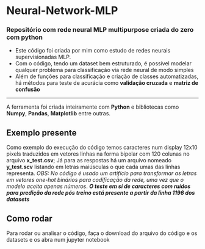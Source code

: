 # Neural-Network-MLP
### Repositório com rede neural MLP multipurpose criada do zero com python

- Este código foi criada por mim como estudo de redes neurais supervisionadas MLP. 
- Com o código, tendo um dataset bem estruturado, é possível modelar qualquer problema para classificação via rede neural de modo simples
- Além de funções para classificação e criação de classes automatizadas, há métodos para teste de acurácia como **validação cruzada** e **matriz de confusão**
---
A ferramenta foi criada inteiramente com **Python** e bibliotecas como **Numpy**, **Pandas**, **Matplotlib** entre outras.

## Exemplo presente
Como exemplo do execução do código temos caracteres num display 12x10 pixels traduzidos em vetores linhas na forma bipolar com 120 colunas no arquivo **x_test.csv**;
Já para as respostas há um arquivo nomeado **y_test.scv** listando em letras maiúsculas o que cada umas das linhas representa. *OBS: No código é usado um artifício para transformar as letras em vetores one-hot binários para codificação da rede, uma vez que o modelo aceita apenas números*.
***O teste em si de caracteres com ruídos para predição da rede pós treino está presente a partir da linha 1196 dos datasets***

## Como rodar
Para rodar ou analisar o código, faça o download do arquivo do código e os datasets e os abra num jupyter notebook




